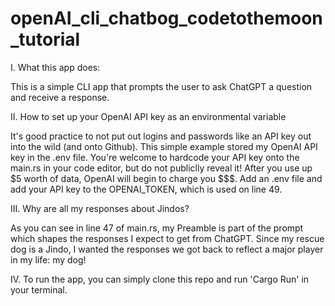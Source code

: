# openAI_cli_chatbog_codetothemoon_tutorial

I. What this app does:

This is a simple CLI app that prompts the user to ask ChatGPT a question and receive a response.

II. How to set up your OpenAI API key as an environmental variable

It's good practice to not put out logins and passwords like an API key out into the wild (and onto Github). This simple example stored my OpenAI API key in the .env file. You're welcome to hardcode your API key onto the main.rs in your code editor, but do not publiclly reveal it! After you use up $5 worth of data, OpenAI will begin to charge you $$$. Add an .env file and add your API key to the OPENAI_TOKEN, which is used on line 49.

III. Why are all my responses about Jindos?

As you can see in line 47 of main.rs, my Preamble is part of the prompt which shapes the responses I expect to get from ChatGPT. Since my rescue dog is a Jindo, I wanted the responses we got back to reflect a major player in my life: my dog!

IV. To run the app, you can simply clone this repo and run 'Cargo Run' in your terminal.
